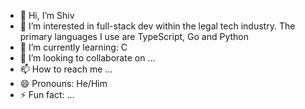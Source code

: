 - 👋 Hi, I’m Shiv
- 👀 I’m interested in full-stack dev within the legal tech industry. The primary languages I use are TypeScript, Go and Python
- 🌱 I’m currently learning: C
- 💞️ I’m looking to collaborate on ...
- 📫 How to reach me ...
- 😄 Pronouns: He/Him
- ⚡ Fun fact: ...

<!---
Shiv-hcr/Shiv-hcr is a ✨ special ✨ repository because its `README.md` (this file) appears on your GitHub profile.
You can click the Preview link to take a look at your changes.
--->

